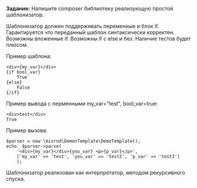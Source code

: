 **Задание:** 
Напишите composer библиотеку реализующую простой шаблонизатор.

Шаблонизатор должен поддерживать переменные и блок if.
Гарантируется что переданный шаблон синтаксически корректен.
Возможны вложенные if.
Возможны if с else и без.
Наличие тестов будет плюсом.

Пример шаблона:
~~~~
<div>{my_var}</div>
{if bool_var}
    True
{else}
    False
{/if}
~~~~
Пример вывода с перменными my_var="test", bool_var=true:
~~~~
<div>test</div>
True
~~~~

Пример вызова:
~~~~
$parser = new \mixrnd\DemonTemplate\DemoTemplate();
echo  $parser->parse(
    '<div>{my_var}</div>{you_var} <p>{p_var}</p>', 
    ['my_var' => 'test', 'you_var' => 'test2', 'p_var' => 'test3']
    );
~~~~

Шаблонизатор реализован как интерпретатор, методом рекурсивного спуска.